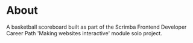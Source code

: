 # About

A basketball scoreboard built as part of the Scrimba Frontend Developer Career Path 'Making websites interactive' module solo project.
